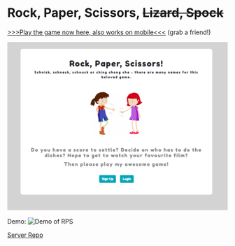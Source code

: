 # Rock, Paper, Scissors, ~~Lizard, Spock~~

[>>>Play the game now here, also works on mobile<<<](http://rps-the-game.netlify.com) (grab a friend!)

![Rock, Paper, Scissors](rps_landing.png)

Demo: ![Demo of RPS](rps.gif)

[Server Repo](http://github.com/winnekes/rock-paper-scissors-server)
